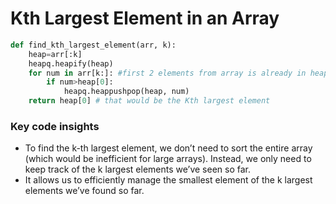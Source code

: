 # Kth Largest Element in an Array
```python 
def find_kth_largest_element(arr, k):
    heap=arr[:k]
    heapq.heapify(heap)
    for num in arr[k:]: #first 2 elements from array is already in heap and has been heapify
        if num>heap[0]:
            heapq.heappushpop(heap, num)
    return heap[0] # that would be the Kth largest element
```

### Key code insights
* To find the k-th largest element, we don’t need to sort the entire array (which would be inefficient for large arrays). Instead, we only need to keep track of the k largest elements we’ve seen so far.
* It allows us to efficiently manage the smallest element of the k largest elements we’ve found so far.